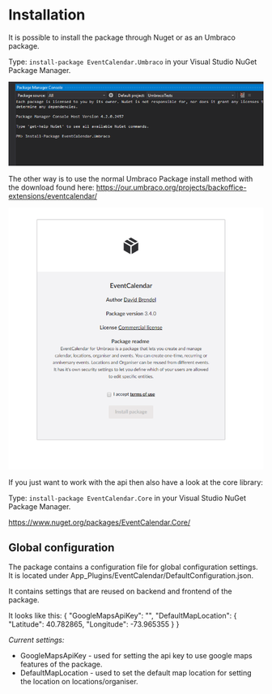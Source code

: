 # Installation

It is possible to install the package through Nuget or as an Umbraco package.

Type: `install-package EventCalendar.Umbraco` in your Visual Studio NuGet Package Manager.

![nuget](assets/nuget.png)

The other way is to use the normal Umbraco Package install method with the download found here: https://our.umbraco.org/projects/backoffice-extensions/eventcalendar/

![package](assets/package.png)

If you just want to work with the api then also have a look at the core library:

Type: `install-package EventCalendar.Core` in your Visual Studio NuGet Package Manager.

https://www.nuget.org/packages/EventCalendar.Core/

## Global configuration

The package contains a configuration file for global configuration settings. It is located under App_Plugins/EventCalendar/DefaultConfiguration.json.

It contains settings that are reused on backend and frontend of the package.

It looks like this:
{
	"GoogleMapsApiKey": "",
	"DefaultMapLocation": {
		"Latitude": 40.782865,
		"Longitude": -73.965355
	}
}

*Current settings:*
* GoogleMapsApiKey - used for setting the api key to use google maps features of the package.
* DefaultMapLocation - used to set the default map location for setting the location on locations/organiser.